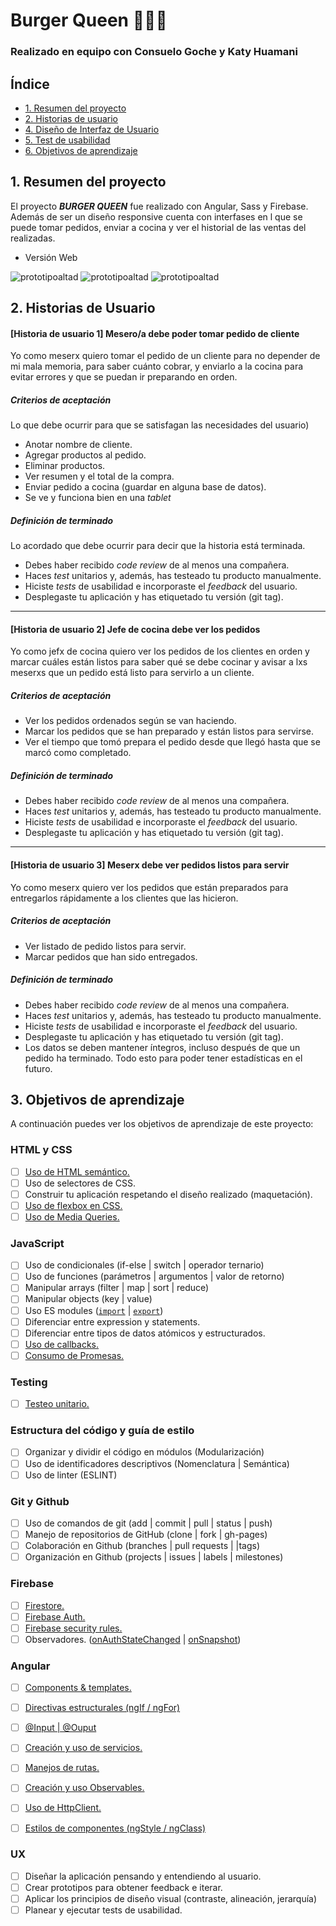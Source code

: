 # Burger Queen 🍔🍟🥪
### Realizado en equipo con Consuelo Goche y Katy Huamani

## Índice

* [1. Resumen del proyecto](#1-resumen-del-proyecto)
* [2. Historias de usuario](#2-historias-de-usuario)
* [4. Diseño de Interfaz de Usuario](#4-diseño-de-interfaz-de-usuario)
* [5. Test de usabilidad](#5-Test-de-usabilidad)
* [6. Objetivos de aprendizaje](#6-Objetivos-de-aprendizaje)
 
## 1. Resumen del proyecto 
El proyecto **_BURGER QUEEN_** fue realizado con Angular, Sass y Firebase. Además de ser un diseño responsive   cuenta con interfases en l que se puede tomar pedidos, enviar a cocina y ver el historial de las ventas del realizadas.

- Versión Web

![prototipoaltad](/src/img/burger-1.PNG)
![prototipoaltad](/src/img/burger-2.PNG)
![prototipoaltad](/src/img/burger3.PNG)



## 2. Historias de Usuario


#### [Historia de usuario 1] Mesero/a debe poder tomar pedido de cliente

Yo como meserx quiero tomar el pedido de un cliente para no depender de mi mala
memoria, para saber cuánto cobrar, y enviarlo a la cocina para evitar errores y
que se puedan ir preparando en orden.

##### Criterios de aceptación

Lo que debe ocurrir para que se satisfagan las necesidades del usuario)

* Anotar nombre de cliente.
* Agregar productos al pedido.
* Eliminar productos.
* Ver resumen y el total de la compra.
* Enviar pedido a cocina (guardar en alguna base de datos).
* Se ve y funciona bien en una _tablet_

##### Definición de terminado

Lo acordado que debe ocurrir para decir que la historia está terminada.

* Debes haber recibido _code review_ de al menos una compañera.
* Haces _test_ unitarios y, además, has testeado tu producto manualmente.
* Hiciste _tests_ de usabilidad e incorporaste el _feedback_ del usuario.
* Desplegaste tu aplicación y has etiquetado tu versión (git tag).

***

#### [Historia de usuario 2] Jefe de cocina debe ver los pedidos

Yo como jefx de cocina quiero ver los pedidos de los clientes en orden y
marcar cuáles están listos para saber qué se debe cocinar y avisar a lxs meserxs
que un pedido está listo para servirlo a un cliente.

##### Criterios de aceptación

* Ver los pedidos ordenados según se van haciendo.
* Marcar los pedidos que se han preparado y están listos para servirse.
* Ver el tiempo que tomó prepara el pedido desde que llegó hasta que se
  marcó como completado.

##### Definición de terminado

* Debes haber recibido _code review_ de al menos una compañera.
* Haces _test_ unitarios y, además, has testeado tu producto manualmente.
* Hiciste _tests_ de usabilidad e incorporaste el _feedback_ del usuario.
* Desplegaste tu aplicación y has etiquetado tu versión (git tag).

***

#### [Historia de usuario 3] Meserx debe ver pedidos listos para servir

Yo como meserx quiero ver los pedidos que están preparados para entregarlos
rápidamente a los clientes que las hicieron.

##### Criterios de aceptación

* Ver listado de pedido listos para servir.
* Marcar pedidos que han sido entregados.

##### Definición de terminado

* Debes haber recibido _code review_ de al menos una compañera.
* Haces _test_ unitarios y, además, has testeado tu producto manualmente.
* Hiciste _tests_ de usabilidad e incorporaste el _feedback_ del usuario.
* Desplegaste tu aplicación y has etiquetado tu versión (git tag).
* Los datos se deben mantener íntegros, incluso después de que un pedido ha
  terminado. Todo esto para poder tener estadísticas en el futuro.


## 3. Objetivos de aprendizaje


A continuación puedes ver los objetivos de aprendizaje de este proyecto:

### HTML y CSS

* [ ] [Uso de HTML semántico.](https://developer.mozilla.org/en-US/docs/Glossary/Semantics#Semantics_in_HTML)
* [ ] Uso de selectores de CSS.
* [ ] Construir tu aplicación respetando el diseño realizado (maquetación).
* [ ] [Uso de flexbox en CSS.](https://css-tricks.com/snippets/css/a-guide-to-flexbox/)
* [ ] [Uso de Media Queries.](https://developer.mozilla.org/es/docs/CSS/Media_queries)

### JavaScript

* [ ] Uso de condicionales (if-else | switch | operador ternario)
* [ ] Uso de funciones (parámetros | argumentos | valor de retorno)
* [ ] Manipular arrays (filter | map | sort | reduce)
* [ ] Manipular objects (key | value)
* [ ] Uso ES modules ([`import`](https://developer.mozilla.org/en-US/docs/Web/JavaScript/Reference/Statements/import)
| [`export`](https://developer.mozilla.org/en-US/docs/Web/JavaScript/Reference/Statements/export))
* [ ] Diferenciar entre expression y statements.
* [ ] Diferenciar entre tipos de datos atómicos y estructurados.
* [ ] [Uso de callbacks.](https://developer.mozilla.org/es/docs/Glossary/Callback_function)
* [ ] [Consumo de Promesas.](https://scotch.io/tutorials/javascript-promises-for-dummies#toc-consuming-promises)

### Testing

* [ ] [Testeo unitario.](https://jestjs.io/docs/es-ES/getting-started)

### Estructura del código y guía de estilo

* [ ] Organizar y dividir el código en módulos (Modularización)
* [ ] Uso de identificadores descriptivos (Nomenclatura | Semántica)
* [ ] Uso de linter (ESLINT)

### Git y Github

* [ ] Uso de comandos de git (add | commit | pull | status | push)
* [ ] Manejo de repositorios de GitHub (clone | fork | gh-pages)
* [ ] Colaboración en Github (branches | pull requests | |tags)
* [ ] Organización en Github (projects | issues | labels | milestones)

### Firebase

* [ ] [Firestore.](https://firebase.google.com/docs/firestore)
* [ ] [Firebase Auth.](https://firebase.google.com/docs/auth/web/start)
* [ ] [Firebase security rules.](https://firebase.google.com/docs/rules)
* [ ] Observadores. ([onAuthStateChanged](https://firebase.google.com/docs/auth/web/manage-users?hl=es#get_the_currently_signed-in_user)
 | [onSnapshot](https://firebase.google.com/docs/firestore/query-data/listen#listen_to_multiple_documents_in_a_collection))

### Angular

* [ ] [Components & templates.](https://angular.io/guide/architecture-components#introduction-to-components)
* [ ] [Directivas estructurales (ngIf / ngFor)](https://angular.io/guide/template-syntax#built-in-structural-directives)
* [ ] [@Input | @Ouput](https://angular.io/guide/component-interaction#component-interaction)
* [ ] [Creación y uso de servicios.](https://angular.io/guide/architecture-services#providing-services)
* [ ] [Manejos de rutas.](https://angular.io/guide/router)
* [ ] [Creación y uso Observables.](https://angular.io/guide/observables-in-angular)
* [ ] [Uso de HttpClient.](https://angular.io/guide/http)
* [ ] [Estilos de componentes (ngStyle / ngClass)](https://angular.io/guide/template-syntax#built-in-directives)


### UX

* [ ] Diseñar la aplicación pensando y entendiendo al usuario.
* [ ] Crear prototipos para obtener feedback e iterar.
* [ ] Aplicar los principios de diseño visual (contraste, alineación, jerarquía)
* [ ] Planear y ejecutar tests de usabilidad.